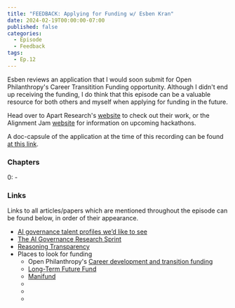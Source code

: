 ```yaml
---
title: "FEEDBACK: Applying for Funding w/ Esben Kran"
date: 2024-02-19T00:00:00-07:00
published: false
categories:
  - Episode
  - Feedback
tags:
  - Ep.12
---
```


Esben reviews an application that I would soon submit for Open Philanthropy's Career Transitition Funding opportunity. Although I didn't end up receiving the funding, I do think that this episode can be a valuable resource for both others and myself when applying for funding in the future.
<!-- <audio controls>
<source src="https://into-ai-safety.github.io/assets\audio\into-ai-safety_ep.12.mp3" type="audio/mp3">
</audio> -->

Head over to Apart Research's <a href="https://apartresearch.com" target="_blank" rel="noreferrer noopener">website</a> to check out their work, or the Alignment Jam <a href="https://alignmentjam.com" target="_blank" rel="noreferrer noopener">website</a> for information on upcoming hackathons.

A doc-capsule of the application at the time of this recording can be found <a href="https://docs.google.com/document/d/1ofk5VLvNeJytd5Rpx18zui-JfV900DZv5nZShZcrgfY/edit?usp=sharing" target="_blank" rel="noreferrer noopener">at this link</a>.

### Chapters

0: - 

### Links

Links to all articles/papers which are mentioned throughout the episode can be found below, in order of their appearance.
- <a href="https://www.openphilanthropy.org/research/ai-governance-talent-profiles-wed-like-to-see/" target="_blank" rel="noreferrer noopener">AI governance talent profiles we’d like to see</a>
- <a href="https://alignmentjam.com/jam/governance" target="_blank" rel="noreferrer noopener">The AI Governance Research Sprint</a>
- <a href="https://www.openphilanthropy.org/research/reasoning-transparency/" target="_blank" rel="noreferrer noopener">Reasoning Transparency</a>
- Places to look for funding
  - Open Philanthropy's <a href="https://www.openphilanthropy.org/career-development-and-transition-funding/" target="_blank" rel="noreferrer noopener">Career development and transition funding</a>
  - <a href="https://funds.effectivealtruism.org/funds/far-future" target="_blank" rel="noreferrer noopener">Long-Term Future Fund</a>
  - <a href="https://manifund.org" target="_blank" rel="noreferrer noopener">Manifund</a>
  - <a href="" target="_blank" rel="noreferrer noopener"></a>
  - <a href="" target="_blank" rel="noreferrer noopener"></a>
  - <a href="" target="_blank" rel="noreferrer noopener"></a>

<!-- end of the list -->
